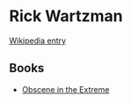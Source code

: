 # Rick Wartzman

[Wikipedia entry](https://en.wikipedia.org/wiki/Rick_Wartzman)

## Books

- [Obscene in the Extreme](Obscene_in_the_Extreme-_The_Burning_and_Banning_of_John_Steinbecks_the_Grapes_of_Wrath.md)
